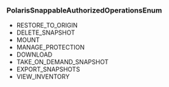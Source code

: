 ### PolarisSnappableAuthorizedOperationsEnum
- RESTORE_TO_ORIGIN
- DELETE_SNAPSHOT
- MOUNT
- MANAGE_PROTECTION
- DOWNLOAD
- TAKE_ON_DEMAND_SNAPSHOT
- EXPORT_SNAPSHOTS
- VIEW_INVENTORY
